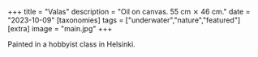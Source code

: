 +++
title = "Valas"
description = "Oil on canvas. 55 cm ⨯ 46 cm."
date = "2023-10-09"
[taxonomies]
tags = ["underwater","nature","featured"]
[extra]
image = "main.jpg"
+++

Painted in a hobbyist class in Helsinki.